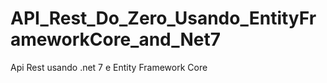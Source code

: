 # API_Rest_Do_Zero_Usando_EntityFrameworkCore_and_Net7
Api Rest usando .net 7 e Entity Framework Core

